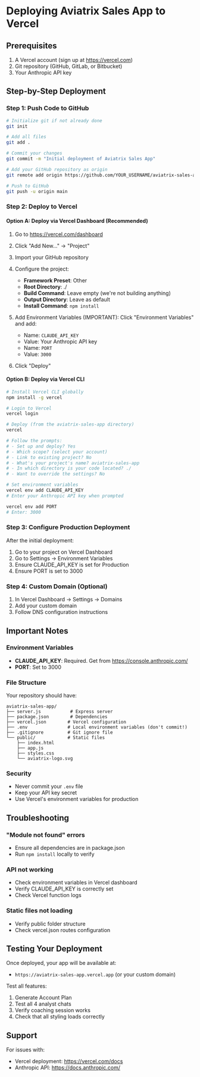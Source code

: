 # Deploying Aviatrix Sales App to Vercel

## Prerequisites
1. A Vercel account (sign up at https://vercel.com)
2. Git repository (GitHub, GitLab, or Bitbucket)
3. Your Anthropic API key

## Step-by-Step Deployment

### Step 1: Push Code to GitHub
```bash
# Initialize git if not already done
git init

# Add all files
git add .

# Commit your changes
git commit -m "Initial deployment of Aviatrix Sales App"

# Add your GitHub repository as origin
git remote add origin https://github.com/YOUR_USERNAME/aviatrix-sales-app.git

# Push to GitHub
git push -u origin main
```

### Step 2: Deploy to Vercel

#### Option A: Deploy via Vercel Dashboard (Recommended)
1. Go to https://vercel.com/dashboard
2. Click "Add New..." → "Project"
3. Import your GitHub repository
4. Configure the project:
   - **Framework Preset**: Other
   - **Root Directory**: ./
   - **Build Command**: Leave empty (we're not building anything)
   - **Output Directory**: Leave as default
   - **Install Command**: `npm install`

5. Add Environment Variables (IMPORTANT):
   Click "Environment Variables" and add:
   - Name: `CLAUDE_API_KEY`
   - Value: Your Anthropic API key
   - Name: `PORT`
   - Value: `3000`

6. Click "Deploy"

#### Option B: Deploy via Vercel CLI
```bash
# Install Vercel CLI globally
npm install -g vercel

# Login to Vercel
vercel login

# Deploy (from the aviatrix-sales-app directory)
vercel

# Follow the prompts:
# - Set up and deploy? Yes
# - Which scope? (select your account)
# - Link to existing project? No
# - What's your project's name? aviatrix-sales-app
# - In which directory is your code located? ./
# - Want to override the settings? No

# Set environment variables
vercel env add CLAUDE_API_KEY
# Enter your Anthropic API key when prompted

vercel env add PORT
# Enter: 3000
```

### Step 3: Configure Production Deployment
After the initial deployment:

1. Go to your project on Vercel Dashboard
2. Go to Settings → Environment Variables
3. Ensure CLAUDE_API_KEY is set for Production
4. Ensure PORT is set to 3000

### Step 4: Custom Domain (Optional)
1. In Vercel Dashboard → Settings → Domains
2. Add your custom domain
3. Follow DNS configuration instructions

## Important Notes

### Environment Variables
- **CLAUDE_API_KEY**: Required. Get from https://console.anthropic.com/
- **PORT**: Set to 3000

### File Structure
Your repository should have:
```
aviatrix-sales-app/
├── server.js           # Express server
├── package.json        # Dependencies
├── vercel.json        # Vercel configuration
├── .env               # Local environment variables (don't commit!)
├── .gitignore         # Git ignore file
└── public/            # Static files
    ├── index.html
    ├── app.js
    ├── styles.css
    └── aviatrix-logo.svg
```

### Security
- Never commit your `.env` file
- Keep your API key secret
- Use Vercel's environment variables for production

## Troubleshooting

### "Module not found" errors
- Ensure all dependencies are in package.json
- Run `npm install` locally to verify

### API not working
- Check environment variables in Vercel dashboard
- Verify CLAUDE_API_KEY is correctly set
- Check Vercel function logs

### Static files not loading
- Verify public folder structure
- Check vercel.json routes configuration

## Testing Your Deployment
Once deployed, your app will be available at:
- `https://aviatrix-sales-app.vercel.app` (or your custom domain)

Test all features:
1. Generate Account Plan
2. Test all 4 analyst chats
3. Verify coaching session works
4. Check that all styling loads correctly

## Support
For issues with:
- Vercel deployment: https://vercel.com/docs
- Anthropic API: https://docs.anthropic.com/